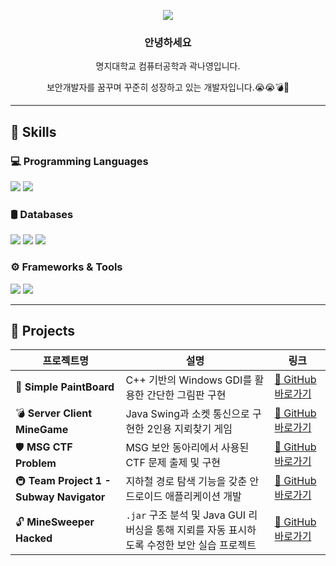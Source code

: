 <p align="center">
  <img src="https://capsule-render.vercel.app/api?type=rect&height=100&color=0171a9&text=짱쎈나의%20깃허브&section=header&reversal=true&descAlignY=100&descAlign=100&textBg=false&fontColor=feffd5&fontSize=50&animation=scaleIn" />
</p>

<h3 align="center">안녕하세요</h3>
<p align="center">명지대학교 컴퓨터공학과 곽나영입니다.</p>
<p align="center">보안개발자를 꿈꾸며 꾸준히 성장하고 있는 개발자입니다.😭😭💣🤯</p>

---

## 🔧 Skills

### 💻 Programming Languages
<p>
  <img src="https://img.shields.io/badge/Python-3776AB?style=flat&logo=Python&logoColor=white"/>
  <img src="https://img.shields.io/badge/C-00599C?style=flat&logo=C&logoColor=white"/>
</p>

### 🛢️ Databases
<p>
  <img src="https://img.shields.io/badge/MySQL-4479A1?style=flat&logo=MySQL&logoColor=white"/>
  <img src="https://img.shields.io/badge/Firebase-FFCA28?style=flat&logo=Firebase&logoColor=black"/>
  <img src="https://img.shields.io/badge/Oracle-F80000?style=flat&logo=Oracle&logoColor=white"/>
</p>

### ⚙️ Frameworks & Tools
<p>
  <img src="https://img.shields.io/badge/Flask-000000?style=flat&logo=Flask&logoColor=white"/>
  <img src="https://img.shields.io/badge/Docker-2496ED?style=flat&logo=Docker&logoColor=white"/>
</p>

---
## 💼 Projects

| 프로젝트명                                    | 설명                                                          | 링크                                                                    |
| ---------------------------------------- | ----------------------------------------------------------- | --------------------------------------------------------------------- |
| 🎨 **Simple PaintBoard**                 | C++ 기반의 Windows GDI를 활용한 간단한 그림판 구현                         | [🔗 GitHub 바로가기](https://github.com/rhkrskdud/Simple_PaintBoard)      |
| 💣 **Server Client MineGame**            | Java Swing과 소켓 통신으로 구현한 2인용 지뢰찾기 게임                         | [🔗 GitHub 바로가기](https://github.com/rhkrskdud/Server_Client_MineGame) |
| 🛡️ **MSG CTF Problem**                  | MSG 보안 동아리에서 사용된 CTF 문제 출제 및 구현                             | [🔗 GitHub 바로가기](https://github.com/rhkrskdud/MSG_CTF_PROBLEM)        |
| 🚇 **Team Project 1 - Subway Navigator** | 지하철 경로 탐색 기능을 갖춘 안드로이드 애플리케이션 개발                            | [🔗 GitHub 바로가기](https://github.com/rhkrskdud/team_project1)          |
| 🔓 **MineSweeper Hacked**                | `.jar` 구조 분석 및 Java GUI 리버싱을 통해 지뢰를 자동 표시하도록 수정한 보안 실습 프로젝트 | [🔗 GitHub 바로가기](https://github.com/rhkrskdud/MineSweeper_Hacked)     |






